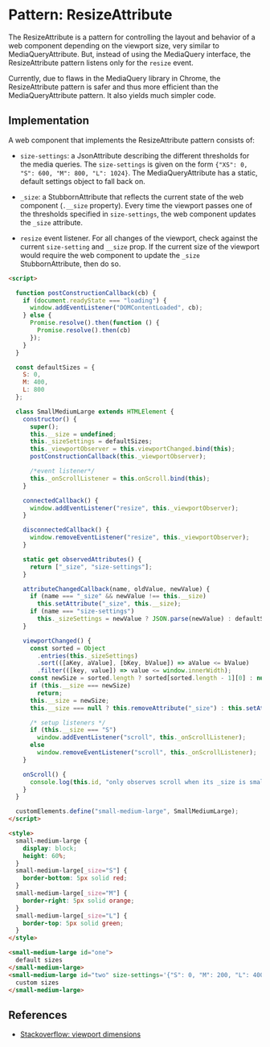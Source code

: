 # Pattern: ResizeAttribute

The ResizeAttribute is a pattern for controlling the layout and behavior of a web component 
depending on the viewport size, very similar to MediaQueryAttribute. But, instead of using
the MediaQuery interface, the ResizeAttribute pattern listens only for the `resize` event.

Currently, due to flaws in the MediaQuery library in Chrome, the ResizeAttribute pattern is safer 
and thus more efficient than the MediaQueryAttribute pattern. It also yields much simpler code.

## Implementation

A web component that implements the ResizeAttribute pattern consists of:

 * `size-settings`: a JsonAttribute describing the different thresholds for the media queries.
   The `size-settings` is given on the form `{"XS": 0, "S": 600, "M": 800, "L": 1024}`.
   The MediaQueryAttribute has a static, default settings object to fall back on.

 * `_size`: a StubbornAttribute that reflects the current state of the web component 
   (`.__size` property). Every time the viewport passes one of the thresholds specified in 
   `size-settings`, the web component updates the `_size` attribute.

 * `resize` event listener. For all changes of the viewport, check against the current `size-setting`
   and `__size` prop. If the current size of the viewport would require the web component to update the
   `_size` StubbornAttribute, then do so.
   
<code-demo src="demo/ResizeSmallMediumLarge.html"></code-demo>

```html
<script>

  function postConstructionCallback(cb) {
    if (document.readyState === "loading") {
      window.addEventListener("DOMContentLoaded", cb);
    } else {
      Promise.resolve().then(function () {
        Promise.resolve().then(cb)
      });
    }
  }

  const defaultSizes = {
    S: 0,
    M: 400,
    L: 800
  };

  class SmallMediumLarge extends HTMLElement {
    constructor() {
      super();
      this.__size = undefined;
      this._sizeSettings = defaultSizes;
      this._viewportObserver = this.viewportChanged.bind(this);
      postConstructionCallback(this._viewportObserver);

      /*event listener*/
      this._onScrollListener = this.onScroll.bind(this);
    }

    connectedCallback() {
      window.addEventListener("resize", this._viewportObserver);
    }

    disconnectedCallback() {
      window.removeEventListener("resize", this._viewportObserver);
    }

    static get observedAttributes() {
      return ["_size", "size-settings"];
    }

    attributeChangedCallback(name, oldValue, newValue) {
      if (name === "_size" && newValue !== this.__size)
        this.setAttribute("_size", this.__size);
      if (name === "size-settings")
        this._sizeSettings = newValue ? JSON.parse(newValue) : defaultSizes;
    }

    viewportChanged() {
      const sorted = Object
        .entries(this._sizeSettings)
        .sort(([aKey, aValue], [bKey, bValue]) => aValue <= bValue)
        .filter(([key, value]) => value <= window.innerWidth);
      const newSize = sorted.length ? sorted[sorted.length - 1][0] : null;
      if (this.__size === newSize)
        return;
      this.__size = newSize;
      this.__size === null ? this.removeAttribute("_size") : this.setAttribute("_size", this.__size);

      /* setup listeners */
      if (this.__size === "S")
        window.addEventListener("scroll", this._onScrollListener);
      else
        window.removeEventListener("scroll", this._onScrollListener);
    }

    onScroll() {
      console.log(this.id, "only observes scroll when its _size is small");
    }
  }

  customElements.define("small-medium-large", SmallMediumLarge);
</script>

<style>
  small-medium-large {
    display: block;
    height: 60%;
  }
  small-medium-large[_size="S"] {
    border-bottom: 5px solid red;
  }
  small-medium-large[_size="M"] {
    border-right: 5px solid orange;
  }
  small-medium-large[_size="L"] {
    border-top: 5px solid green;
  }
</style>

<small-medium-large id="one">
  default sizes
</small-medium-large>
<small-medium-large id="two" size-settings='{"S": 0, "M": 200, "L": 400}'>
  custom sizes
</small-medium-large>
```   

## References

 * [Stackoverflow: viewport dimensions](https://stackoverflow.com/questions/1248081/get-the-browser-viewport-dimensions-with-javascript#answer-8876069)